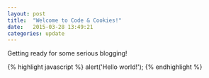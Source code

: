 ```yaml
---
layout: post
title:  "Welcome to Code & Cookies!"
date:   2015-03-28 13:49:21
categories: update
---
```


Getting ready for some serious blogging!

{% highlight javascript %}
alert('Hello world!');
{% endhighlight %}
